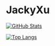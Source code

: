 # JackyXu
[![GitHub Stats](https://github-readme-stats.vercel.app/api?username=JackyXu866&hide=stars&count_private=true&show_icons=true&theme=radical)](https://github.com/JackyXu866)

[![Top Langs](https://github-readme-stats.vercel.app/api/top-langs/?username=JackyXu866&layout=compact&card_width=445&theme=radical)](https://github.com/JackyXu866)
